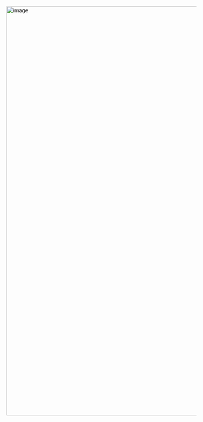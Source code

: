 <img width="1920" height="1080" alt="image" src="https://github.com/user-attachments/assets/e2d0623b-b60e-4bb7-8993-1169d867f11f" />

